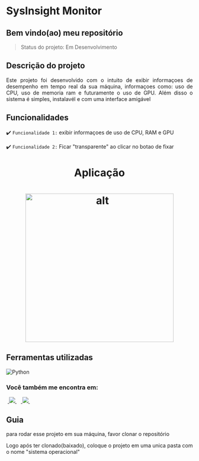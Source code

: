 <h1>SysInsight Monitor</h1>

<h2>Bem vindo(ao) meu repositório</h2>

>Status do projeto: Em Desenvolvimento

## Descrição do projeto
 <p align="justify">
Este projeto foi desenvolvido com o intuito de exibir informaçoes de desempenho em tempo real da sua máquina, informaçoes como: uso de CPU, uso de memoria ram e futuramente o uso de GPU. Além disso o sistema é simples, instalavél e com uma interface amigável 
<div>
    
## Funcionalidades

:heavy_check_mark: `Funcionalidade 1:` exibir informaçoes de uso de CPU, RAM e GPU

:heavy_check_mark: `Funcionalidade 2:` Ficar "transparente" ao clicar no botao de fixar
 
<div align='center'>
    <h1>Aplicação<h1>
    <img src='' title='alt' width='400px' />
</div>
            
## Ferramentas utilizadas

![Python](https://img.shields.io/badge/Python-14354C?style=for-the-badge&logo=python&logoColor=white) 
    
### Você também me encontra em:
&nbsp;<a href="https://www.linkedin.com/in/habacuque-gosch-de-oliveira-993b45264/">
  <img src="https://img.shields.io/badge/linkedin-%230077B5.svg?style=for-the-badge&logo=linkedin&logoColor=white">
</a>&nbsp;
&nbsp;<a href="https://www.instagram.com/gosch_tlgd">
  <img src="https://img.shields.io/badge/Instagram-%23E4405F.svg?style=for-the-badge&logo=Instagram&logoColor=white">
</a>&nbsp;
    
<h2>Guia</h2>

para rodar esse projeto em sua máquina, favor clonar o repositório

Logo após ter clonado(baixado), coloque o projeto em uma unica pasta com o nome "sistema operacional"
